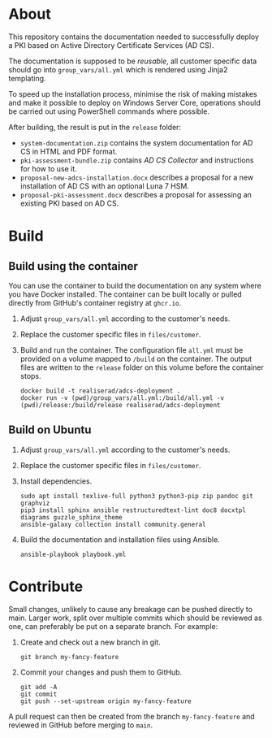 About
=====

This repository contains the documentation needed to successfully deploy a PKI based on Active Directory Certificate Services (AD CS).

The documentation is supposed to be *reusable*, all customer specific data should go into ``group_vars/all.yml`` which is rendered using Jinja2 templating.

To speed up the installation process, minimise the risk of making mistakes and make it possible to deploy on Windows Server Core, operations should be carried out using PowerShell commands where possible.

After building, the result is put in the ``release`` folder:

- ``system-documentation.zip`` contains the system documentation for AD CS in HTML and PDF format.
- ``pki-assessment-bundle.zip`` contains *AD CS Collector* and instructions for how to use it.
- ``proposal-new-adcs-installation.docx`` describes a proposal for a new installation of AD CS with an optional Luna 7 HSM.
- ``proposal-pki-assessment.docx`` describes a proposal for assessing an existing PKI based on AD CS.

Build
=====

Build using the container
-------------------------

You can use the container to build the documentation on any system where you have Docker installed. The container can be built locally or pulled directly from GitHub's container registry at ``ghcr.io``.

1. Adjust ``group_vars/all.yml`` according to the customer's needs.

2. Replace the customer specific files in ``files/customer``.

3. Build and run the container. The configuration file ``all.yml`` must be provided on a volume mapped to ``/build`` on the container. The output files are written to the ``release`` folder on this volume before the container stops.
    ```
    docker build -t realiserad/adcs-deployment .
    docker run -v (pwd)/group_vars/all.yml:/build/all.yml -v (pwd)/release:/build/release realiserad/adcs-deployment
    ```

Build on Ubuntu
---------------

1. Adjust ``group_vars/all.yml`` according to the customer's needs.

2. Replace the customer specific files in ``files/customer``.

3. Install dependencies.
    ```
    sudo apt install texlive-full python3 python3-pip zip pandoc git graphviz
    pip3 install sphinx ansible restructuredtext-lint doc8 docxtpl diagrams guzzle_sphinx_theme
    ansible-galaxy collection install community.general
    ```

4. Build the documentation and installation files using Ansible.
    ```
    ansible-playbook playbook.yml
    ```
Contribute
==========

Small changes, unlikely to cause any breakage can be pushed directly to main. Larger work, split over multiple commits which should be reviewed as one, can preferably be put on a separate branch. For example:

1. Create and check out a new branch in git.
    ```
    git branch my-fancy-feature
    ```

2. Commit your changes and push them to GitHub.
    ```
    git add -A
    git commit
    git push --set-upstream origin my-fancy-feature
    ```

A pull request can then be created from the branch ``my-fancy-feature`` and reviewed in GitHub before merging to ``main``.

